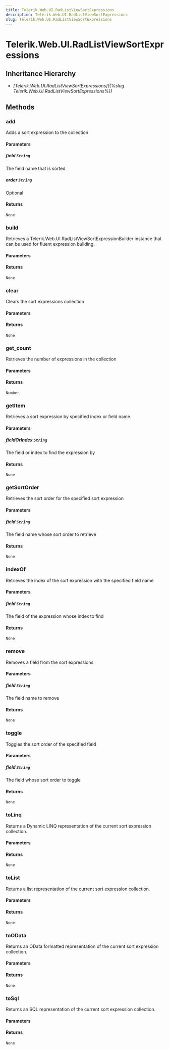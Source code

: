 ```yaml
---
title: Telerik.Web.UI.RadListViewSortExpressions
description: Telerik.Web.UI.RadListViewSortExpressions
slug: Telerik.Web.UI.RadListViewSortExpressions
---
```


# Telerik.Web.UI.RadListViewSortExpressions  

## Inheritance Hierarchy

* *[Telerik.Web.UI.RadListViewSortExpressions]({%slug Telerik.Web.UI.RadListViewSortExpressions%})*


## Methods

###  add

Adds a sort expression to the collection

#### Parameters

##### field `String`

The field name that is sorted

##### order `String`

Optional

#### Returns

`None` 

### build

Retrieves a Telerik.Web.UI.RadListViewSortExpressionBuilder instance that can be used for fluent expression building.

#### Parameters

#### Returns

`None` 

### clear

Clears the sort expressions collection

#### Parameters

#### Returns

`None` 

### get_count

Retrieves the number of expressions in the collection

#### Parameters

#### Returns

`Number` 

### getItem

Retrieves a sort expression by specified index or field name.

#### Parameters

##### fieldOrIndex `String`

The field or index to find the expression by

#### Returns

`None` 

### getSortOrder

Retrieves the sort order for the specified sort expression

#### Parameters

##### field `String`

The field name whose sort order to retrieve

#### Returns

`None` 

### indexOf

Retrieves the index of the sort expression with the specified field name

#### Parameters

##### field `String`

The field of the expression whose index to find

#### Returns

`None` 

### remove

Removes a field from the sort expressions

#### Parameters

##### field `String`

The field name to remove

#### Returns

`None` 

### toggle

Toggles the sort order of the specified field

#### Parameters

##### field `String`

The field whose sort order to toggle

#### Returns

`None` 


### toLinq

Returns a Dynamic LINQ representation of the current sort expression collection.

#### Parameters

#### Returns

`None` 

### toList

Returns a list representation of the current sort expression collection.

#### Parameters

#### Returns

`None` 

### toOData

Returns an OData formatted representation of the current sort expression collection.

#### Parameters

#### Returns

`None` 

### toSql

Returns an SQL representation of the current sort expression collection.

#### Parameters

#### Returns

`None` 


